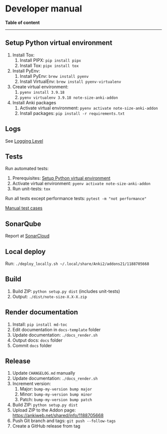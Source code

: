 # Developer manual

**Table of content**

<!--TOC-->

---

## Setup Python virtual environment

1. Install Tox:
    1. Install PIPX: `pip install pipx`
    2. Install Tox: `pipx install tox`
2. Install PyEnv:
    1. Install PyEnv: `brew install pyenv`
    2. Install VirtualEnv: `brew install pyenv-virtualenv`
3. Create virtual environment:
    1. `pyenv install 3.9.18`
    2. `pyenv virtualenv 3.9.18 note-size-anki-addon`
4. Install Anki packages
    1. Activate virtual environment: `pyenv activate note-size-anki-addon`
    2. Install packages: `pip install -r requirements.txt`

## Logs

See [Logging Level](configuration.md#logging)

## Tests

Run automated tests:

1. Prerequisites: [Setup Python virtual environment](#setup-python-virtual-environment)
2. Activate virtual environment: `pyenv activate note-size-anki-addon`
3. Run unit-tests: `tox`

Run all tests except performance tests: `pytest -m "not performance"`

[Manual test cases](manual-test-cases.md)

## SonarQube

Report at [SonarCloud](https://sonarcloud.io/project/overview?id=Aleks-Ya_note-size-anki-addon)

## Local deploy

Run: `./deploy_locally.sh ~/.local/share/Anki2/addons21/1188705668`

## Build

1. Build ZIP: `python setup.py dist` (includes unit-tests)
2. Output: `./dist/note-size-X.X-X.zip`

## Render documentation

1. Install: `pip install md-toc`
2. Edit documentation in `docs-template` folder
3. Update documentation: `./docs_render.sh`
4. Output docs: `docs` folder
5. Commit `docs` folder

## Release

1. Update `CHANGELOG.md` manually
2. Update documentation: `./docs_render.sh`
3. Increment version:
    1. Major: `bump-my-version bump major`
    2. Minor: `bump-my-version bump minor`
    3. Patch: `bump-my-version bump patch`
4. Build ZIP: `python setup.py dist`
5. Upload ZIP to the Addon page: https://ankiweb.net/shared/info/1188705668
6. Push Git branch and tags: `git push --follow-tags`
7. Create a GitHub release from tag

